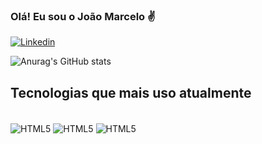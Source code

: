 

### Olá! Eu sou o João Marcelo ✌️

[![Linkedin](https://img.shields.io/badge/LinkedIn-0077B5?style=for-the-badge&logo=linkedin&logoColor=white)](https://www.linkedin.com/in/joao-marcelo-2ba577254/)


![Anurag's GitHub stats](https://github-readme-stats.vercel.app/api?username=JMcapi&show_icons=true&theme=dracula)


## Tecnologias que mais uso atualmente

<div style="display: inline_block"></br>
<img align="center" alt="HTML5" src="https://img.shields.io/badge/HTML5-E34F26?style=for-the-badge&logo=html5&logoColor=white">
<img align="center" alt="HTML5" src="https://img.shields.io/badge/CSS-239120?&style=for-the-badge&logo=css3&logoColor=white">
<img align="center" alt="HTML5" src="https://img.shields.io/badge/JavaScript-F7DF1E?style=for-the-badge&logo=javascript&logoColor=black">
</div>
